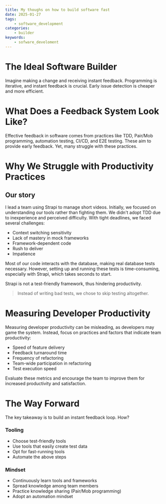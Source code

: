 ```yaml
---
title: My thoughs on how to build software fast
date: 2025-01-27
tags:
    - software_development
categories:
    - builder
keywords:
    - sofware_develoment
---
```

# The Ideal Software Builder

Imagine making a change and receiving instant feedback. Programming is iterative, and instant feedback is crucial. Early issue detection is cheaper and more efficient.

# What Does a Feedback System Look Like?

Effective feedback in software comes from practices like TDD, Pair/Mob programming, automation testing, CI/CD, and E2E testing. These aim to provide early feedback. Yet, many struggle with these practices.

# Why We Struggle with Productivity Practices

## Our story

I lead a team using Strapi to manage short videos. Initially, we focused on understanding our tools rather than fighting them. We didn't adopt TDD due to inexperience and perceived difficulty. With tight deadlines, we faced several challenges:

* Context switching sensitivity
* Lack of mastery in mock frameworks
* Framework-dependent code
* Rush to deliver
* Impatience

Most of our code interacts with the database, making real database tests necessary. However, setting up and running these tests is time-consuming, especially with Strapi, which takes seconds to start.

Strapi is not a test-friendly framework, thus hindering productivity.

> Instead of writing bad tests, we chose to skip testing altogether.


# Measuring Developer Productivity

Measuring developer productivity can be misleading, as developers may game the system. Instead, focus on practices and factors that indicate team productivity:

* Speed of feature delivery
* Feedback turnaround time
* Frequency of refactoring
* Team-wide participation in refactoring
* Test execution speed

Evaluate these metrics and encourage the team to improve them for increased productivity and satisfaction.
# The Way Forward

The key takeaway is to build an instant feedback loop. How?

### Tooling
* Choose test-friendly tools
* Use tools that easily create test data
* Opt for fast-running tools
* Automate the above steps

### Mindset
* Continuously learn tools and frameworks
* Spread knowledge among team members
* Practice knowledge sharing (Pair/Mob programming)
* Adopt an automation mindset



